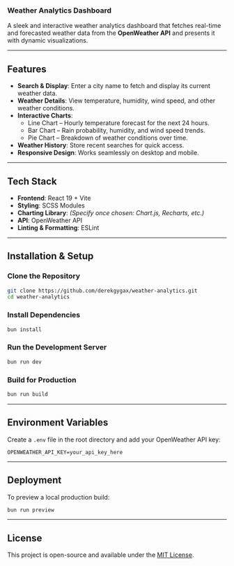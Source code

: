### Weather Analytics Dashboard  

A sleek and interactive weather analytics dashboard that fetches real-time and forecasted weather data from the **OpenWeather API** and presents it with dynamic visualizations.  

---

## Features  

- **Search & Display**: Enter a city name to fetch and display its current weather data.  
- **Weather Details**: View temperature, humidity, wind speed, and other weather conditions.  
- **Interactive Charts**:  
  - Line Chart – Hourly temperature forecast for the next 24 hours.  
  - Bar Chart – Rain probability, humidity, and wind speed trends.  
  - Pie Chart – Breakdown of weather conditions over time.  
- **Weather History**: Store recent searches for quick access.  
- **Responsive Design**: Works seamlessly on desktop and mobile.   

---

## Tech Stack  

- **Frontend**: React 19 + Vite  
- **Styling**: SCSS Modules  
- **Charting Library**: *(Specify once chosen: Chart.js, Recharts, etc.)*  
- **API**: OpenWeather API  
- **Linting & Formatting**: ESLint  

---

## Installation & Setup  

### Clone the Repository  
```sh
git clone https://github.com/derekgygax/weather-analytics.git
cd weather-analytics
```

### Install Dependencies  
```sh
bun install
```

### Run the Development Server  
```sh
bun run dev
```

### Build for Production  
```sh
bun run build
```

---

## Environment Variables  

Create a `.env` file in the root directory and add your OpenWeather API key:  
```
OPENWEATHER_API_KEY=your_api_key_here
```

---

## Deployment  

To preview a local production build:  
```sh
bun run preview
```

---

## License  

This project is open-source and available under the [MIT License](LICENSE).